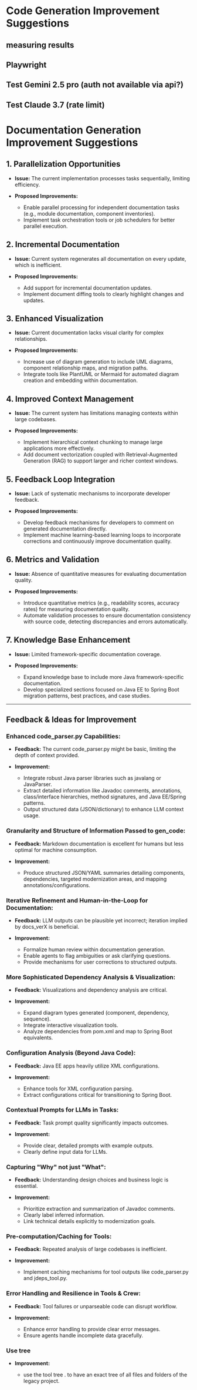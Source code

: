 # Code Generation Improvement Suggestions

## measuring results

## Playwright 

## Test Gemini 2.5 pro (auth not available via api?)

## Test Claude 3.7 (rate limit)

# Documentation Generation Improvement Suggestions

## 1. Parallelization Opportunities

* **Issue:** The current implementation processes tasks sequentially, limiting efficiency.
* **Proposed Improvements:**

  * Enable parallel processing for independent documentation tasks (e.g., module documentation, component inventories).
  * Implement task orchestration tools or job schedulers for better parallel execution.

## 2. Incremental Documentation

* **Issue:** Current system regenerates all documentation on every update, which is inefficient.
* **Proposed Improvements:**

  * Add support for incremental documentation updates.
  * Implement document diffing tools to clearly highlight changes and updates.

## 3. Enhanced Visualization

* **Issue:** Current documentation lacks visual clarity for complex relationships.
* **Proposed Improvements:**

  * Increase use of diagram generation to include UML diagrams, component relationship maps, and migration paths.
  * Integrate tools like PlantUML or Mermaid for automated diagram creation and embedding within documentation.

## 4. Improved Context Management

* **Issue:** The current system has limitations managing contexts within large codebases.
* **Proposed Improvements:**

  * Implement hierarchical context chunking to manage large applications more effectively.
  * Add document vectorization coupled with Retrieval-Augmented Generation (RAG) to support larger and richer context windows.

## 5. Feedback Loop Integration

* **Issue:** Lack of systematic mechanisms to incorporate developer feedback.
* **Proposed Improvements:**

  * Develop feedback mechanisms for developers to comment on generated documentation directly.
  * Implement machine learning-based learning loops to incorporate corrections and continuously improve documentation quality.

## 6. Metrics and Validation

* **Issue:** Absence of quantitative measures for evaluating documentation quality.
* **Proposed Improvements:**

  * Introduce quantitative metrics (e.g., readability scores, accuracy rates) for measuring documentation quality.
  * Automate validation processes to ensure documentation consistency with source code, detecting discrepancies and errors automatically.

## 7. Knowledge Base Enhancement

* **Issue:** Limited framework-specific documentation coverage.
* **Proposed Improvements:**

  * Expand knowledge base to include more Java framework-specific documentation.
  * Develop specialized sections focused on Java EE to Spring Boot migration patterns, best practices, and case studies.

---

## Feedback & Ideas for Improvement

### Enhanced code\_parser.py Capabilities:

* **Feedback:** The current code\_parser.py might be basic, limiting the depth of context provided.
* **Improvement:**

  * Integrate robust Java parser libraries such as javalang or JavaParser.
  * Extract detailed information like Javadoc comments, annotations, class/interface hierarchies, method signatures, and Java EE/Spring patterns.
  * Output structured data (JSON/dictionary) to enhance LLM context usage.

### Granularity and Structure of Information Passed to gen\_code:

* **Feedback:** Markdown documentation is excellent for humans but less optimal for machine consumption.
* **Improvement:**

  * Produce structured JSON/YAML summaries detailing components, dependencies, targeted modernization areas, and mapping annotations/configurations.

### Iterative Refinement and Human-in-the-Loop for Documentation:

* **Feedback:** LLM outputs can be plausible yet incorrect; iteration implied by docs\_verX is beneficial.
* **Improvement:**

  * Formalize human review within documentation generation.
  * Enable agents to flag ambiguities or ask clarifying questions.
  * Provide mechanisms for user corrections to structured outputs.

### More Sophisticated Dependency Analysis & Visualization:

* **Feedback:** Visualizations and dependency analysis are critical.
* **Improvement:**

  * Expand diagram types generated (component, dependency, sequence).
  * Integrate interactive visualization tools.
  * Analyze dependencies from pom.xml and map to Spring Boot equivalents.

### Configuration Analysis (Beyond Java Code):

* **Feedback:** Java EE apps heavily utilize XML configurations.
* **Improvement:**

  * Enhance tools for XML configuration parsing.
  * Extract configurations critical for transitioning to Spring Boot.

### Contextual Prompts for LLMs in Tasks:

* **Feedback:** Task prompt quality significantly impacts outcomes.
* **Improvement:**

  * Provide clear, detailed prompts with example outputs.
  * Clearly define input data for LLMs.

### Capturing "Why" not just "What":

* **Feedback:** Understanding design choices and business logic is essential.
* **Improvement:**

  * Prioritize extraction and summarization of Javadoc comments.
  * Clearly label inferred information.
  * Link technical details explicitly to modernization goals.

### Pre-computation/Caching for Tools:

* **Feedback:** Repeated analysis of large codebases is inefficient.
* **Improvement:**

  * Implement caching mechanisms for tool outputs like code\_parser.py and jdeps\_tool.py.

### Error Handling and Resilience in Tools & Crew:

* **Feedback:** Tool failures or unparseable code can disrupt workflow.
* **Improvement:**

  * Enhance error handling to provide clear error messages.
  * Ensure agents handle incomplete data gracefully.

### Use tree
* **Improvement:**                                                                           
                                                                                             
  * use the tool tree . to have an exact tree of all files and folders of the legacy project.

